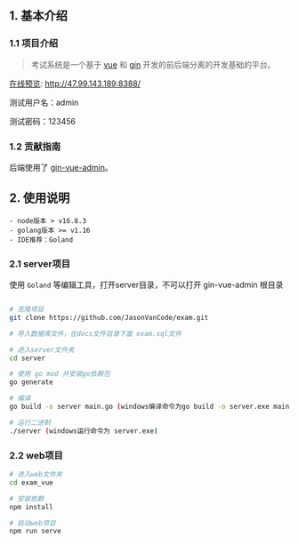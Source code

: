 ## 1. 基本介绍

### 1.1 项目介绍

> 考试系统是一个基于 [vue](https://vuejs.org) 和 [gin](https://gin-gonic.com) 开发的前后端分离的开发基础的平台。

[在线预览](http://47.99.143.189:8388/): http://47.99.143.189:8388/

测试用户名：admin

测试密码：123456

### 1.2 贡献指南
后端使用了 [gin-vue-admin](https://www.gin-vue-admin.com/)。


## 2. 使用说明

```
- node版本 > v16.8.3
- golang版本 >= v1.16
- IDE推荐：Goland
```

### 2.1 server项目

使用 `Goland` 等编辑工具，打开server目录，不可以打开 gin-vue-admin 根目录

```bash

# 克隆项目
git clone https://github.com/JasonVanCode/exam.git

# 导入数据库文件，在docs文件目录下面 exam.sql文件

# 进入server文件夹
cd server

# 使用 go mod 并安装go依赖包
go generate

# 编译 
go build -o server main.go (windows编译命令为go build -o server.exe main.go )

# 运行二进制
./server (windows运行命令为 server.exe)
```

### 2.2 web项目

```bash
# 进入web文件夹
cd exam_vue

# 安装依赖
npm install

# 启动web项目
npm run serve
```




